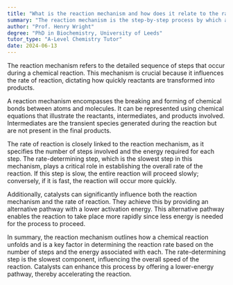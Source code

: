 ```yaml
---
title: "What is the reaction mechanism and how does it relate to the rate of reaction?"
summary: "The reaction mechanism is the step-by-step process by which a chemical reaction occurs. It relates to the rate of reaction as it determines the speed at which the reactants are converted into products."
author: "Prof. Henry Wright"
degree: "PhD in Biochemistry, University of Leeds"
tutor_type: "A-Level Chemistry Tutor"
date: 2024-06-13
---
```


The reaction mechanism refers to the detailed sequence of steps that occur during a chemical reaction. This mechanism is crucial because it influences the rate of reaction, dictating how quickly reactants are transformed into products.

A reaction mechanism encompasses the breaking and forming of chemical bonds between atoms and molecules. It can be represented using chemical equations that illustrate the reactants, intermediates, and products involved. Intermediates are the transient species generated during the reaction but are not present in the final products.

The rate of reaction is closely linked to the reaction mechanism, as it specifies the number of steps involved and the energy required for each step. The rate-determining step, which is the slowest step in this mechanism, plays a critical role in establishing the overall rate of the reaction. If this step is slow, the entire reaction will proceed slowly; conversely, if it is fast, the reaction will occur more quickly.

Additionally, catalysts can significantly influence both the reaction mechanism and the rate of reaction. They achieve this by providing an alternative pathway with a lower activation energy. This alternative pathway enables the reaction to take place more rapidly since less energy is needed for the process to proceed.

In summary, the reaction mechanism outlines how a chemical reaction unfolds and is a key factor in determining the reaction rate based on the number of steps and the energy associated with each. The rate-determining step is the slowest component, influencing the overall speed of the reaction. Catalysts can enhance this process by offering a lower-energy pathway, thereby accelerating the reaction.
    